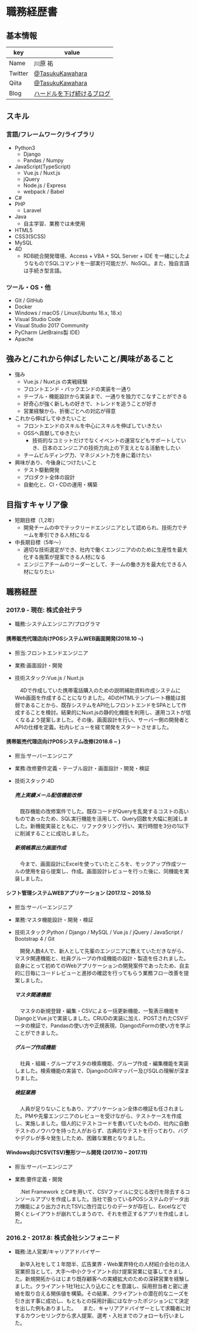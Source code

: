 # 職務経歴書

## 基本情報

| key     | value                                                               |
| ------- | ------------------------------------------------------------------- |
| Name    | 川原 祐                                                             |
| Twitter | [@TasukuKawahara](https://twitter.com/TaskKAWAHARA)                 |
| Qiita   | [@TasukuKawahara](https://qiita.com/TaskKAWAHARA)                   |
| Blog    | [ハードルを下げ続けるブログ](https://task-kawahara.hatenablog.com/) |

## スキル

### 言語/フレームワーク/ライブラリ

- Python3
  - Django
  - Pandas / Numpy
- JavaScript(TypeScript)
  - Vue.js / Nuxt.js
  - jQuery
  - Node.js / Express
  - webpack / Babel
- C#
- PHP
  - Laravel
- Java
  - 自主学習、業務では未使用
- HTML5
- CSS3(SCSS)
- MySQL
- 4D
  - RDB統合開発環境、Access + VBA + SQL Server + IDE を一緒にしたようなものでSQLコマンドを一部実行可能だが、NoSQL。また、独自言語は手続き型言語。

### ツール・OS・他

- Git / GitHub
- Docker
- Windows / macOS / Linux(Ubuntu 16.x, 18.x)
- Visual Studio Code
- Visual Studio 2017 Community
- PyCharm (JetBrains製 IDE)
- Apache

## 強みと/これから伸ばしたいこと/興味があること

- 強み
  - Vue.js / Nuxt.js の実戦経験
  - フロントエンド・バックエンドの実装を一通り
  - テーブル・機能設計から実装まで、一通りを独力でこなすことができる
  - 好奇心が強く新しもの好きで、トレンドを追うことが好き
  - 営業経験から、折衝ごとへの対応が得意
- これから伸ばしてゆきたいこと
  - フロントエンドのスキルを中心にスキルを伸ばしていきたい
  - OSSへ貢献してゆきたい
    - 技術的なコミットだけでなくイベントの運営などもサポートしていき、日本のエンジニアの技術力向上の下支えとなる活動をしたい
  - チームビルディング力、マネジメント力を身に着けたい
- 興味があり、今後身につけたいこと
  - テスト駆動開発
  - プロダクト全体の設計
  - 自動化と、CI・CDの運用・構築

## 目指すキャリア像

- 短期目標（1,2年）
  - 開発チームの中でテックリードエンジニアとして認められ、技術力でチームを牽引できる人材になる
- 中長期目標（5年〜）
  - 適切な技術選定ができ、社内で働くエンジニアののために生産性を最大化する施策が提案できる人材になる
  - エンジニアチームのリーダーとして、チームの働き方を最大化できる人材になりたい

## 職務経歴

### 2017.9 - 現在: 株式会社テラ

- 職務:システムエンジニア/プログラマ

#### 携帯販売代理店向けPOSシステムWEB画面開発(2018.10 ~)

- 担当:フロントエンドエンジニア
- 業務:画面設計・開発
- 技術スタック:Vue.js / Nuxt.js

  　4Dで作成していた携帯電話購入のための説明補助資料作成システムにWeb画面を作成することになりました。4DのHTMLテンプレート機能は貧弱であることから、既存システムをAPI化しフロントエンドをSPAとして作成することを検討。結果的にNuxt.jsの静的化機能を利用し、運用コストが低くなるよう提案しました。その後、画面設計を行い、サーバー側の開発者とAPIの仕様を定義。社内レビューを経て開発をスタートさせました。

#### 携帯販売代理店向けPOSシステム改修(2018.6 ~ )

- 担当:サーバーエンジニア
- 業務:改修要件定義・テーブル設計・画面設計・開発・検証
- 技術スタック:4D

  ##### 売上実績メール配信機能改修

  　既存機能の改修案件でした。既存コードがQueryを乱発するコストの高いものであったため、SQL実行機能を活用して、Query回数を大幅に削減しました。新機能実装とともに、リファクタリング行い、実行時間を3分の1以下に削減することに成功しました。

  ##### 新規帳票出力画面作成

  　今まで、画面設計にExcelを使っていたところを、モックアップ作成ツールの使用を自ら提案し、作成。画面設計レビューを行った後に、同機能を実装しました。

#### シフト管理システムWEBアプリケーション (2017.12 ~ 2018.5)

- 担当:サーバーエンジニア
- 業務:マスタ機能設計・開発・検証
- 技術スタック:Python / Django / MySQL / Vue.js / jQuery / JavaScript / Bootstrap 4 / Git

  　開発人数4人で、新人として先輩のエンジニアに教えていただきながら、マスタ関連機能と、社員グループの作成機能の設計・製造を任されました。自身にとって初めてのWebアプリケーションの開発案件であったため、自主的に日毎にコードレビューと進捗の確認を行ってもらう業務フロー改善を提案しました。

  ##### マスタ関連機能

  　マスタの新規登録・編集・CSVによる一括更新機能、一覧表示機能をDjangoとVue.jsで実装しました。CRUDの実装に加え、POSTされたCSVデータの検証で、Pandasの使い方や正規表現、DjangoのFormの使い方を学ぶことができました。

  ##### グループ作成機能

  　社員・組織・グループマスタの検索機能、グループ作成・編集機能を実装しました。検索機能の実装で、DjangoのO/Rマッパー及びSQLの理解が深まりました。

  ##### 検証業務

   　人員が足りないこともあり、アプリケーション全体の検証も任されました。PMや先輩エンジニアのレビューを受けながら、テストケースを作成し、実施しました。個人的にテストコードを書いていたものの、社内に自動テストのノウハウを持った人がおらず、古典的なテストを行っており、バグやデグレが多々発生したため、困難な業務となりました。

#### Windows向けCSV(TSV)整形ツール開発 (2017.10 ~ 2017.11)

- 担当:サーバーエンジニア
- 業務:要件定義・開発

  　.Net Framework とC#を用いて、CSVファイルに交じる改行を除去するコンソールアプリを作成しました。当社で扱っているPOSシステムのデータ出力機能により出力されたTSVに改行混じりのデータが存在し、Excelなどで開くとレイアウトが崩れてしまうので、それを修正するアプリを作成しました。

### 2016.2 - 2017.8: 株式会社シンフォニード

- 職務:法人営業/キャリアアドバイザー

  　新卒入社をして１年間半、広告業界・Web業界特化の人材紹介会社の法人営業担当として、大手〜中小クライアント向け提案営業に従事してきました。新規開拓からはじまり既存顧客への実績拡大のための深耕営業を経験しました。クライアント1社1社に入り込むことを意識し、採用担当者と密に連絡を取り合える関係値を構築。その結果、クライアントの潜在的なニーズを引き出す事に成功し、もともとの採用計画にはなかったポジションにて決定を出した例もありました。
  　また、キャリアアドバイザーとして求職者に対するカウンセリングから求人提案、選考・入社までのフォローも行いました。
